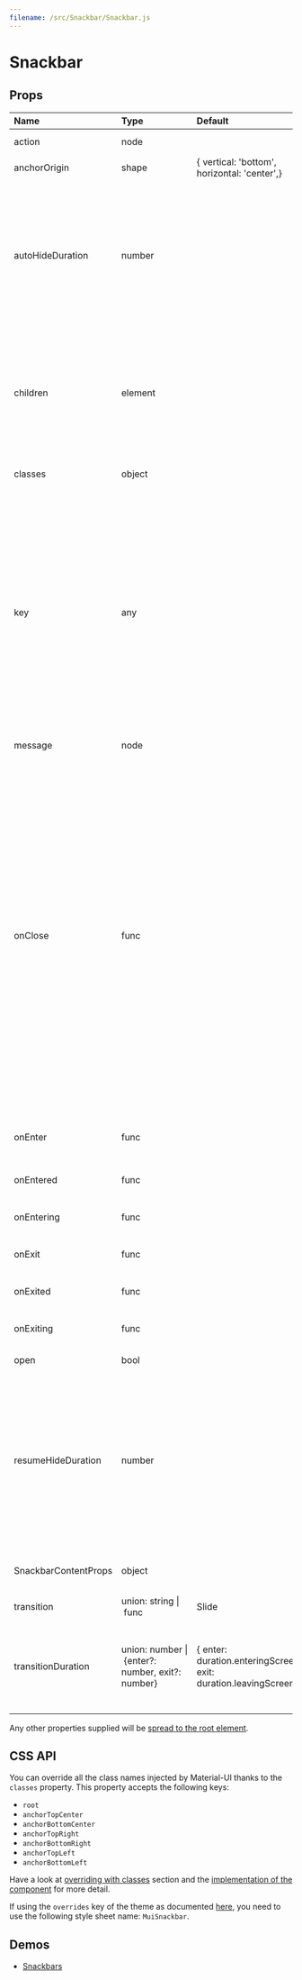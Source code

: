 ```yaml
---
filename: /src/Snackbar/Snackbar.js
---
```


<!--- This documentation is automatically generated, do not try to edit it. -->

# Snackbar



## Props

| Name | Type | Default | Description |
|:-----|:-----|:--------|:------------|
| action | node |  | The action to display. |
| anchorOrigin | shape | {  vertical: 'bottom',  horizontal: 'center',} | The anchor of the `Snackbar`. |
| autoHideDuration | number |  | The number of milliseconds to wait before automatically calling the `onClose` function. `onClose` should then set the state of the `open` prop to hide the Snackbar. This behavior is disabled by default with the `null` value. |
| children | element |  | If you wish the take control over the children of the component you can use this property. When used, you replace the `SnackbarContent` component with the children. |
| classes | object |  | Useful to extend the style applied to components. |
| key | any |  | When displaying multiple consecutive Snackbars from a parent rendering a single &lt;Snackbar/>, add the key property to ensure independent treatment of each message. e.g. &lt;Snackbar key={message} />, otherwise, the message may update-in-place and features such as autoHideDuration may be canceled. |
| message | node |  | The message to display. |
| onClose | func |  | Callback fired when the component requests to be closed. Typically `onClose` is used to set state in the parent component, which is used to control the `Snackbar` `open` prop. The `reason` parameter can optionally be used to control the response to `onClose`, for example ignoring `clickaway`.<br><br>**Signature:**<br>`function(event: object, reason: string) => void`<br>*event:* The event source of the callback<br>*reason:* Can be:`"timeout"` (`autoHideDuration` expired) or: `"clickaway"` |
| onEnter | func |  | Callback fired before the transition is entering. |
| onEntered | func |  | Callback fired when the transition has entered. |
| onEntering | func |  | Callback fired when the transition is entering. |
| onExit | func |  | Callback fired before the transition is exiting. |
| onExited | func |  | Callback fired when the transition has exited. |
| onExiting | func |  | Callback fired when the transition is exiting. |
| open | bool |  | If true, `Snackbar` is open. |
| resumeHideDuration | number |  | The number of milliseconds to wait before dismissing after user interaction. If `autoHideDuration` property isn't specified, it does nothing. If `autoHideDuration` property is specified but `resumeHideDuration` isn't, we default to `autoHideDuration / 2` ms. |
| SnackbarContentProps | object |  | Properties applied to the `SnackbarContent` element. |
| transition | union:&nbsp;string&nbsp;&#124;<br>&nbsp;func<br> | Slide | Transition component. |
| transitionDuration | union:&nbsp;number&nbsp;&#124;<br>&nbsp;{enter?: number, exit?: number}<br> | {  enter: duration.enteringScreen,  exit: duration.leavingScreen,} | The duration for the transition, in milliseconds. You may specify a single timeout for all transitions, or individually with an object. |

Any other properties supplied will be [spread to the root element](/guides/api#spread).

## CSS API

You can override all the class names injected by Material-UI thanks to the `classes` property.
This property accepts the following keys:
- `root`
- `anchorTopCenter`
- `anchorBottomCenter`
- `anchorTopRight`
- `anchorBottomRight`
- `anchorTopLeft`
- `anchorBottomLeft`

Have a look at [overriding with classes](/customization/overrides#overriding-with-classes) section
and the [implementation of the component](https://github.com/mui-org/material-ui/tree/v1-beta/src/Snackbar/Snackbar.js)
for more detail.

If using the `overrides` key of the theme as documented
[here](/customization/themes#customizing-all-instances-of-a-component-type),
you need to use the following style sheet name: `MuiSnackbar`.

## Demos

- [Snackbars](/demos/snackbars)

